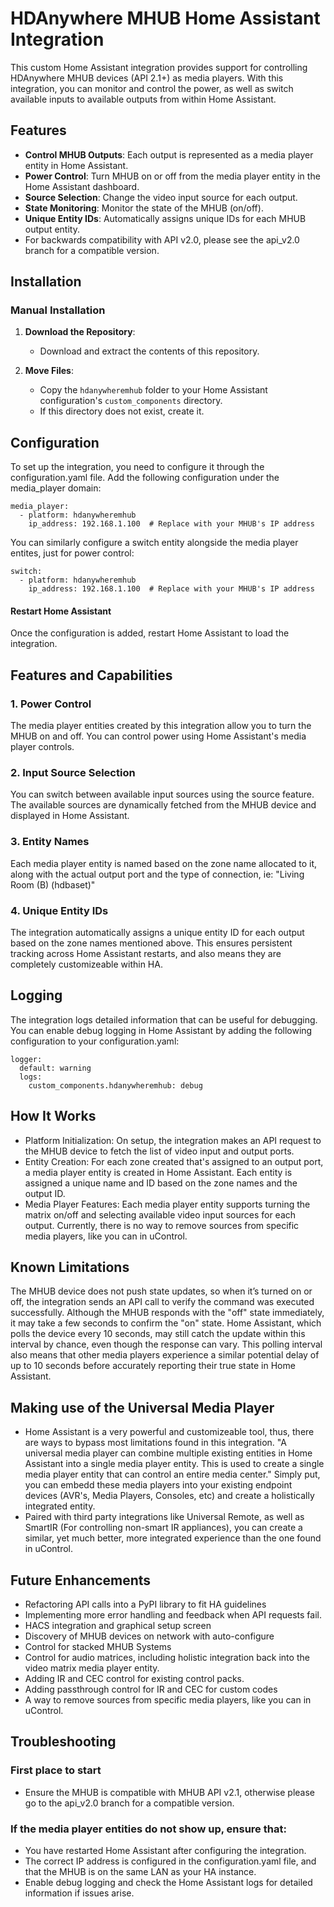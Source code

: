 # HDAnywhere MHUB Home Assistant Integration

This custom Home Assistant integration provides support for controlling HDAnywhere MHUB devices (API 2.1+) as media players. With this integration, you can monitor and control the power, as well as switch available inputs to available outputs from within Home Assistant.

## Features

- **Control MHUB Outputs**: Each output is represented as a media player entity in Home Assistant.
- **Power Control**: Turn MHUB on or off from the media player entity in the Home Assistant dashboard.
- **Source Selection**: Change the video input source for each output.
- **State Monitoring**: Monitor the state of the MHUB (on/off).
- **Unique Entity IDs**: Automatically assigns unique IDs for each MHUB output entity.
- For backwards compatibility with API v2.0, please see the api_v2.0 branch for a compatible version.

## Installation

### Manual Installation

1. **Download the Repository**:
   - Download and extract the contents of this repository.

2. **Move Files**:
   - Copy the `hdanywheremhub` folder to your Home Assistant configuration's `custom_components` directory.
   - If this directory does not exist, create it.

## Configuration

To set up the integration, you need to configure it through the configuration.yaml file. Add the following configuration under the media_player domain:

```
media_player:
  - platform: hdanywheremhub
    ip_address: 192.168.1.100  # Replace with your MHUB's IP address
```

You can similarly configure a switch entity alongside the media player entites, just for power control:

```
switch:
  - platform: hdanywheremhub
    ip_address: 192.168.1.100  # Replace with your MHUB's IP address
```

#### Restart Home Assistant

Once the configuration is added, restart Home Assistant to load the integration.

## Features and Capabilities

### 1. Power Control

The media player entities created by this integration allow you to turn the MHUB on and off. You can control power using Home Assistant's media player controls.

### 2. Input Source Selection

You can switch between available input sources using the source feature. The available sources are dynamically fetched from the MHUB device and displayed in Home Assistant.

### 3. Entity Names

Each media player entity is named based on the zone name allocated to it, along with the actual output port and the type of connection, ie: "Living Room (B) (hdbaset)"

### 4. Unique Entity IDs

The integration automatically assigns a unique entity ID for each output based on the zone names mentioned above. This ensures persistent tracking across Home Assistant restarts, and also means they are completely customizeable within HA.

## Logging

The integration logs detailed information that can be useful for debugging. You can enable debug logging in Home Assistant by adding the following configuration to your configuration.yaml:

```
logger:
  default: warning
  logs:
    custom_components.hdanywheremhub: debug
```

## How It Works

- Platform Initialization: On setup, the integration makes an API request to the MHUB device to fetch the list of video input and output ports.
- Entity Creation: For each zone created that's assigned to an output port, a media player entity is created in Home Assistant. Each entity is assigned a unique name and ID based on the zone names and the output ID.
- Media Player Features: Each media player entity supports turning the matrix on/off and selecting available video input sources for each output. Currently, there is no way to remove sources from specific media players, like you can in uControl.

## Known Limitations

The MHUB device does not push state updates, so when it’s turned on or off, the integration sends an API call to verify the command was executed successfully. Although the MHUB responds with the "off" state immediately, it may take a few seconds to confirm the "on" state. Home Assistant, which polls the device every 10 seconds, may still catch the update within this interval by chance, even though the response can vary. This polling interval also means that other media players experience a similar potential delay of up to 10 seconds before accurately reporting their true state in Home Assistant.

## Making use of the Universal Media Player

- Home Assistant is a very powerful and customizeable tool, thus, there are ways to bypass most limitations found in this integration.
"A universal media player can combine multiple existing entities in Home Assistant into a single media player entity. This is used to create a single media player entity that can control an entire media center."
Simply put, you can embedd these media players into your existing endpoint devices (AVR's, Media Players, Consoles, etc) and create a holistically integrated entity.
- Paired with third party integrations like Universal Remote, as well as SmartIR (For controlling non-smart IR appliances), you can create a similar, yet much better, more integrated experience than the one found in uControl.

## Future Enhancements

- Refactoring API calls into a PyPI library to fit HA guidelines
- Implementing more error handling and feedback when API requests fail.
- HACS integration and graphical setup screen
- Discovery of MHUB devices on network with auto-configure
- Control for stacked MHUB Systems
- Control for audio matrices, including holistic integration back into the video matrix media player entity.
- Adding IR and CEC control for existing control packs.
- Adding passthrough control for IR and CEC for custom codes
- A way to remove sources from specific media players, like you can in uControl.

## Troubleshooting

### First place to start
   - Ensure the MHUB is compatible with MHUB API v2.1, otherwise please go to the api_v2.0 branch for a compatible version.

### If the media player entities do not show up, ensure that:
   - You have restarted Home Assistant after configuring the integration.
   - The correct IP address is configured in the configuration.yaml file, and that the MHUB is on the same LAN as your HA instance.
   - Enable debug logging and check the Home Assistant logs for detailed information if issues arise.
